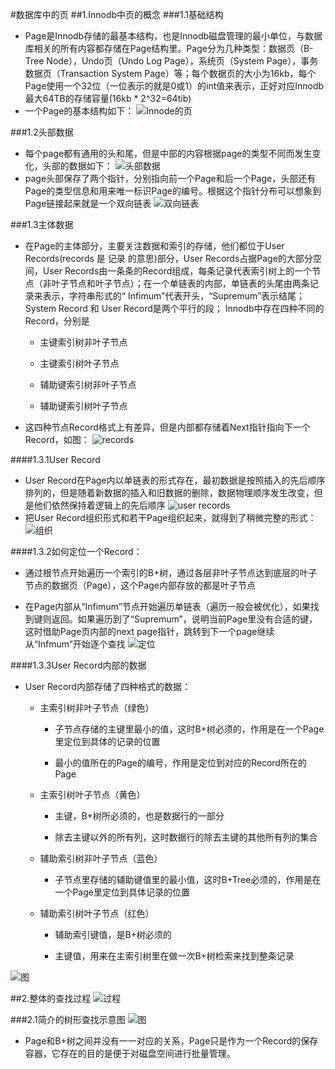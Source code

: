 #数据库中的页
##1.Innodb中页的概念
###1.1基础结构
* Page是Innodb存储的最基本结构，也是Innodb磁盘管理的最小单位，与数据库相关的所有内容都存储在Page结构里。Page分为几种类型：数据页（B-Tree Node），Undo页（Undo Log Page），系统页（System Page），事务数据页（Transaction System Page）等；每个数据页的大小为16kb，每个Page使用一个32位（一位表示的就是0或1）的int值来表示，正好对应Innodb最大64TB的存储容量(16kb * 2^32=64tib)
* 一个Page的基本结构如下：
![Innode的页](https://segmentfault.com/img/bVJ1hx?w=468&h=446)

###1.2头部数据
* 每个page都有通用的头和尾，但是中部的内容根据page的类型不同而发生变化，头部的数据如下：
![头部数据](https://segmentfault.com/img/bVJ1hz?w=1336&h=696)
* page头部保存了两个指针，分别指向前一个Page和后一个Page，头部还有Page的类型信息和用来唯一标识Page的编号。根据这个指针分布可以想象到Page链接起来就是一个双向链表
![双向链表](https://segmentfault.com/img/bVJ1hF?w=884&h=284)

###1.3主体数据
* 在Page的主体部分，主要关注数据和索引的存储，他们都位于User Records(records 是 记录 的意思)部分，User Records占据Page的大部分空间，User Records由一条条的Record组成，每条记录代表索引树上的一个节点（非叶子节点和叶子节点）；在一个单链表的内部，单链表的头尾由两条记录来表示，字符串形式的“ Infimum”代表开头，“Supremum”表示结尾；System Record 和 User Record是两个平行的段；
Innodb中存在四种不同的Record，分别是

    * 主键索引树非叶子节点

    * 主键索引树叶子节点

    * 辅助键索引树非叶子节点

    * 辅助键索引树叶子节点

* 这四种节点Record格式上有差异，但是内部都存储着Next指针指向下一个Record，如图：
![records](https://segmentfault.com/img/bVJ1hK?w=426&h=1092)

####1.3.1User Record
* User Record在Page内以单链表的形式存在，最初数据是按照插入的先后顺序排列的，但是随着新数据的插入和旧数据的删除，数据物理顺序发生改变，但是他们依然保持着逻辑上的先后顺序
![user records](https://segmentfault.com/img/bVJ1hN?w=542&h=738)
* 把User Record组织形式和若干Page组织起来，就得到了稍微完整的形式：
![组织](https://segmentfault.com/img/bVJ1hP?w=1136&h=278)

####1.3.2如何定位一个Record：
* 通过根节点开始遍历一个索引的B+树，通过各层非叶子节点达到底层的叶子节点的数据页（Page），这个Page内部存放的都是叶子节点

* 在Page内部从“Infimum”节点开始遍历单链表（遍历一般会被优化），如果找到键则返回。如果遍历到了“Supremum”，说明当前Page里没有合适的键，这时借助Page页内部的next page指针，跳转到下一个page继续从“Infmum”开始逐个查找
![定位](https://segmentfault.com/img/bVJ1hS?w=1134&h=282)

####1.3.3User Record内部的数据
* User Record内部存储了四种格式的数据：

    * 主索引树非叶子节点（绿色）

        * 子节点存储的主键里最小的值，这时B+树必须的，作用是在一个Page里定位到具体的记录的位置

        * 最小的值所在的Page的编号，作用是定位到对应的Record所在的Page

    * 主索引树叶子节点（黄色）

        * 主键，B+树所必须的，也是数据行的一部分

        * 除去主键以外的所有列，这时数据行的除去主键的其他所有列的集合

    * 辅助索引树非叶子节点（蓝色）

        * 子节点里存储的辅助键值里的最小值，这时B+Tree必须的，作用是在一个Page里定位到具体记录的位置

    * 辅助索引树叶子节点（红色）

        * 辅助索引键值，是B+树必须的

        * 主键值，用来在主索引树里在做一次B+树检索来找到整条记录
        
![图](https://segmentfault.com/img/bVJ1hZ?w=1346&h=974)

##2.整体的查找过程
![过程](https://segmentfault.com/img/bVJ1h2?w=1348&h=1164)

###2.1简介的树形查找示意图
![图](https://segmentfault.com/img/bVJ1hk?w=766&h=330)

* Page和B+树之间并没有一一对应的关系，Page只是作为一个Record的保存容器，它存在的目的是便于对磁盘空间进行批量管理。
